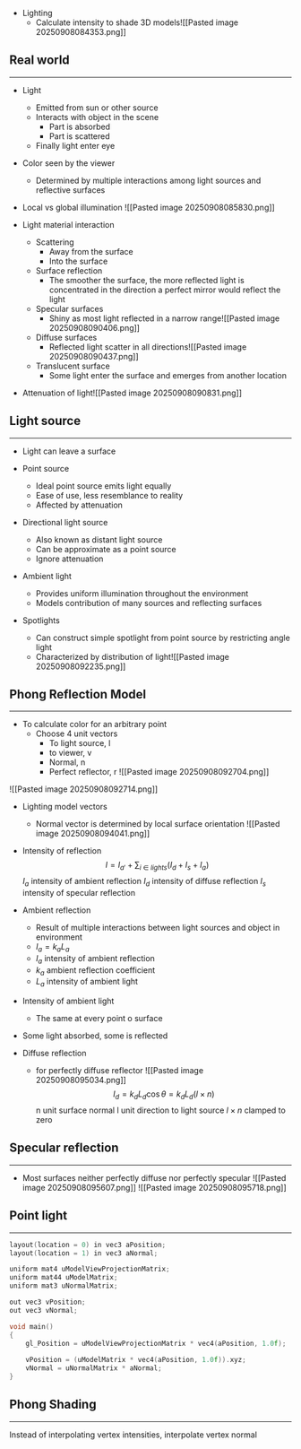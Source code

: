 - Lighting
	- Calculate intensity to shade 3D models![[Pasted image 20250908084353.png]]


## Real world
---
- Light 
	- Emitted from sun or other source
	- Interacts with object in the scene
		- Part is absorbed 
		- Part is scattered
	- Finally light enter eye
- Color seen by the viewer
	- Determined by multiple interactions among light sources and reflective surfaces

- Local vs global illumination
![[Pasted image 20250908085830.png]]


- Light material interaction
	- Scattering
		- Away from the surface
		- Into the surface
	- Surface reflection
		- The smoother the surface, the more reflected light is concentrated in the direction a perfect mirror would reflect the light
	- Specular surfaces
		- Shiny as most light reflected in a narrow range![[Pasted image 20250908090406.png]]
	- Diffuse surfaces
		- Reflected light scatter in all directions![[Pasted image 20250908090437.png]]
	- Translucent surface
		- Some light enter the surface and emerges from another location

- Attenuation of light![[Pasted image 20250908090831.png]]

## Light source
---
- Light can leave a surface 
- Point source
	- Ideal point source emits light equally
	- Ease of use, less resemblance to reality
	- Affected by attenuation

- Directional light source
	- Also known as distant light source
	- Can be approximate as a point source
	- Ignore attenuation

- Ambient light
	- Provides uniform illumination throughout the environment
	- Models contribution of many sources and reflecting surfaces

- Spotlights
	- Can construct simple spotlight from point source by restricting angle light
	- Characterized by distribution of light![[Pasted image 20250908092235.png]]


## Phong Reflection Model
---
- To calculate color for an arbitrary point
	- Choose 4 unit vectors
		- To light source, l
		- to viewer, v
		- Normal, n
		- Perfect reflector, r
![[Pasted image 20250908092704.png]]

![[Pasted image 20250908092714.png]]


- Lighting model vectors
	- Normal vector is determined by local surface orientation
![[Pasted image 20250908094041.png]]

- Intensity of reflection
$$I=I_{a'} + \sum_{i \ \in \ lights}(I_{d}+I_{s}+I_{a})$$
$I_{a}$ intensity of ambient reflection
$I_{d}$ intensity of diffuse reflection
$I_{s}$ intensity of specular reflection

- Ambient reflection
	- Result of multiple interactions between light sources and object in environment
	- $I_{a} = k_{a}L_{a}$
	- $I_{a}$ intensity of ambient reflection
	- $k_{a}$ ambient reflection coefficient
	- $L_{a}$ intensity of ambient light
- Intensity of ambient light
	- The same at every point o surface
- Some light absorbed, some is reflected

- Diffuse reflection
	- for perfectly diffuse reflector
![[Pasted image 20250908095034.png]]
$$I_{d}=k_{d}L_{d}\cos\theta=k_{d}L_{d}(l \times n)$$
n unit surface normal
l unit direction to light source
$l\times n$ clamped to zero


## Specular reflection
---
- Most surfaces neither perfectly diffuse nor perfectly specular
![[Pasted image 20250908095607.png]]
![[Pasted image 20250908095718.png]]



## Point light
---
```c++
layout(location = 0) in vec3 aPosition;
layout(location = 1) in vec3 aNormal;

uniform mat4 uModelViewProjectionMatrix;
uniform mat44 uModelMatrix;
uniform mat3 uNormalMatrix;

out vec3 vPosition;
out vec3 vNormal;

void main()
{
	gl_Position = uModelViewProjectionMatrix * vec4(aPosition, 1.0f);
		
	vPosition = (uModelMatrix * vec4(aPosition, 1.0f)).xyz;
	vNormal = uNormalMatrix * aNormal;
}
```


## Phong Shading
---
Instead of interpolating vertex intensities, interpolate vertex normal